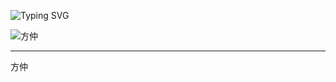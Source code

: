 ![Typing SVG](https://readme-typing-svg.demolab.com?font=Fira+Code&pause=1000&color=66CCFF&center=true&random=false&width=435&lines=天一生水+地六成之)

![方仲](https://github-readme-stats.vercel.app/api?username=cnlty)

---

方仲
